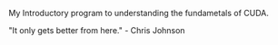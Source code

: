 My Introductory program to understanding the fundametals of CUDA.

"It only gets better from here." - Chris Johnson
